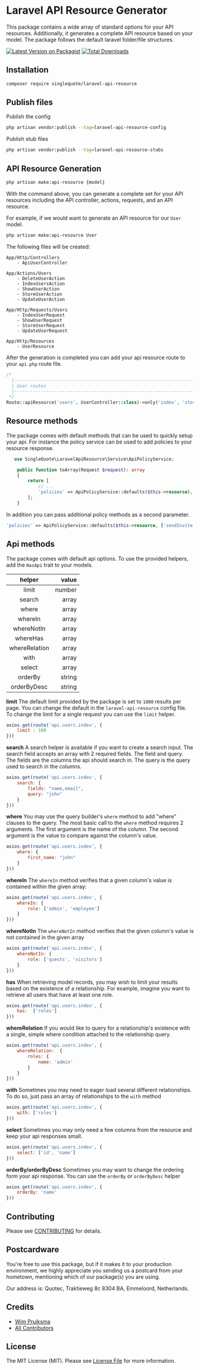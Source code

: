 
# Laravel API Resource Generator

This package contains a wide array of standard options for your API resources. Additionally, it generates a complete API resource based on your model. The package follows the default laravel folder/file structures. 

[![Latest Version on Packagist](https://img.shields.io/packagist/v/singlequote/laravel-api-resource.svg?style=flat-square)](https://packagist.org/packages/singlequote/laravel-api-resource)
[![Total Downloads](https://img.shields.io/packagist/dt/singlequote/laravel-api-resource.svg?style=flat-square)](https://packagist.org/packages/singlequote/laravel-api-resource)

## Installation

```bash
composer require singlequote/laravel-api-resource
```

## Publish files
Publish the config
```bash
php artisan vendor:publish --tag=laravel-api-resource-config
```
Publish stub files
```bash
php artisan vendor:publish --tag=laravel-api-resource-stubs
```

## API Resource Generation

```bash
php artisan make:api-resource {model}
```

With the command above, you can generate a complete set for your API resources including the API controller, actions, requests, and an API resource.

For example, if we would want to generate an API resource for our `User` model.

```bash
php artisan make:api-resource User
```

The following files will be created:

```plaintext
App/Http/Controllers
    - ApiUserController

App/Actions/Users
    - DeleteUserAction
    - IndexUsersAction
    - ShowUserAction
    - StoreUserAction
    - UpdateUserAction

App/Http/Requests/Users
    - IndexUserRequest
    - ShowUserRequest
    - StoreUserRequest
    - UpdateUserRequest

App/Http/Resources
    - UserResource
```
After the generation is completed you can add your api resource route to your `api.php` route file.
```php
/*
  |--------------------------------------------------------------------------
  | User routes
  |--------------------------------------------------------------------------
 */
Route::apiResource('users', UserController::class)->only('index', 'store', 'show', 'update', 'destroy');
```
## Resource methods
The package comes with default methods that can be used to quickly setup your api. For instance the policy service can be used to add policies to your resource response.
```php
   use SingleQuote\LaravelApiResource\Service\ApiPolicyService;

    public function toArray(Request $request): array
    {
        return [
            // ...
            'policies' => ApiPolicyService::defaults($this->resource),
        ];
    }
```

In addition you can pass additional policy methods as a second parameter.

```php
'policies' => ApiPolicyService::defaults($this->resource, ['sendInvite', 'acceptInvite']),
```

## Api methods
The package comes with default api options. To use the provided helpers, add the `HasApi` trait to your models. 

| helper | value |
|:--------:| -------------:|
| limit | number |
| search| array |
| where| array |
| whereIn | array |
| whereNotIn | array |
| whereHas | array |
| whereRelation | array |
| with | array |
| select | array |
| orderBy | string |
| orderByDesc | string |

**limit**
The default limit provided by the package is set to `1000` results per page. You can change the default in the `laravel-api-resource` config file. To change the limit for a single request you can use the `limit` helper.
```javascript
axios.get(route('api.users.index', {
	limit : 100
}))
```

**search**
A search helper is available if you want to create a search input.  The search field accepts an array with 2 required fields. The field and query. The fields are the columns the api should search in. The query is the query used to search in the columns. 
```javascript
axios.get(route('api.users.index', {
	search: {
        fields: "name,email",
        query: "john"
    }
}))
```
**where**
You may use the query builder's `where` method to add "where" clauses to the query. The most basic call to the `where` method requires 2 arguments. The first argument is the name of the column. The second argument is the value to compare against the column's value.
```javascript
axios.get(route('api.users.index', {
	where: {
        first_name: "john"
    }
}))
```
**whereIn**
The `whereIn` method verifies that a given column's value is contained within the given array:
```javascript
axios.get(route('api.users.index', {
	whereIn: {
        role: ['admin', 'employee']
    }
}))
```
**whereNotIn**
The `whereNotIn` method verifies that the given column's value is not contained in the given array
```javascript
axios.get(route('api.users.index', {
	whereNotIn: {
        role: ['quests', 'visitors']
    }
}))
```
**has**
When retrieving model records, you may wish to limit your results based on the existence of a relationship. For example, imagine you want to retrieve all users that have at least one role.
```javascript
axios.get(route('api.users.index', {
	has:  ['roles']
}))
```
**whereRelation**
If you would like to query for a relationship's existence with a single, simple where condition attached to the relationship query.
```javascript
axios.get(route('api.users.index', {
	whereRelation:  {
		roles: {
            name: 'admin'
        }
	}
}))
```
**with**
Sometimes you may need to eager load several different relationships. To do so, just pass an array of relationships to the `with` method
```javascript
axios.get(route('api.users.index', {
	with: ['roles']
}))
```
**select**
Sometimes you may only need a few columns from the resource and keep your api responses small.
```javascript
axios.get(route('api.users.index', {
	select: ['id', 'name']
}))
```
**orderBy/orderByDesc**
Sometimes you may want to change the ordering form your api response. You can use the `orderBy` or `orderByDesc` helper
```javascript
axios.get(route('api.users.index', {
	orderBy: 'name'
}))
```

## Contributing

Please see [CONTRIBUTING](CONTRIBUTING.md) for details.

## Postcardware

You're free to use this package, but if it makes it to your production environment, we highly appreciate you sending us a postcard from your hometown, mentioning which of our package(s) you are using.

Our address is: Quotec, Traktieweg 8c 8304 BA, Emmeloord, Netherlands.

## Credits

- [Wim Pruiksma](https://github.com/wimurk)
- [All Contributors](../../contributors)

## License

The MIT License (MIT). Please see [License File](LICENSE.md) for more information.
